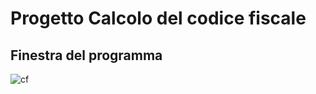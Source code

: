 # Progetto Calcolo del codice fiscale

## Finestra del programma
![cf](https://user-images.githubusercontent.com/75846132/229354747-65d4d212-a5fb-4c05-8f10-94c995c142bc.PNG)
